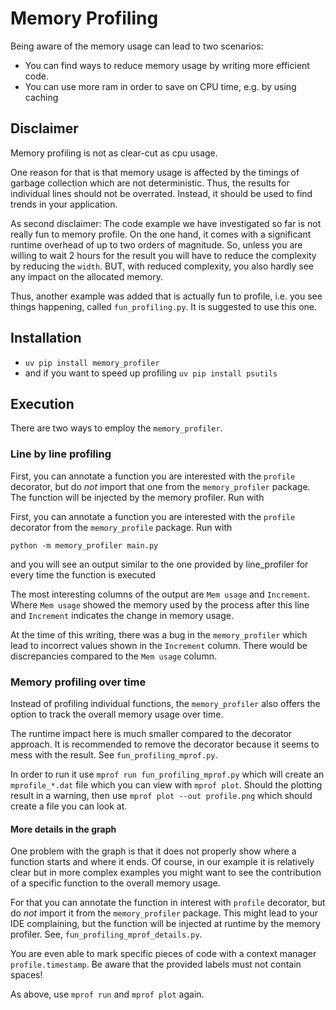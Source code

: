 # Memory Profiling

Being aware of the memory usage can lead to two scenarios:
* You can find ways to reduce memory usage by writing more efficient code.
* You can use more ram in order to save on CPU time, e.g. by using caching

## Disclaimer

Memory profiling is not as clear-cut as cpu usage.

One reason for that is that memory usage is affected by the timings of garbage collection which are not deterministic. Thus,
the results for individual lines should not be overrated. Instead, it should be used to find trends in your application.

As second disclaimer: The code example we have investigated so far is not really fun to memory profile. On the one hand,
it comes with a significant runtime overhead of up to two orders of magnitude. So, unless you are willing to wait 2 hours
for the result you will have to reduce the complexity by reducing the `width`. BUT, with reduced complexity, you also hardly
see any impact on the allocated memory.

Thus, another example was added that is actually fun to profile, i.e. you see things happening, called `fun_profiling.py`. It
is suggested to use this one.

## Installation

* `uv pip install memory_profiler`
* and if you want to speed up profiling `uv pip install psutils`

## Execution

There are two ways to employ the `memory_profiler`.

### Line by line profiling
First, you can annotate a function you are interested with the `profile` decorator, but do *not* import that one from the
`memory_profiler` package. The function will be injected by the memory profiler. Run with

First, you can annotate a function you are interested with the `profile` decorator from the `memory_profile` package. Run with

```shell
python -m memory_profiler main.py
```

and you will see an output similar to the one provided by line_profiler for every time the function is executed

The most interesting columns of the output are `Mem usage` and `Increment`. Where `Mem usage` showed the memory used 
by the process after this line and `Increment` indicates the change in memory usage.

At the time of this writing, there was a bug in the `memory_profiler` which lead to incorrect values shown in the `Increment` 
column. There would be discrepancies compared to the `Mem usage` column.

### Memory profiling over time

Instead of profiling individual functions, the `memory_profiler` also offers the option to track the overall memory usage
over time. 

The runtime impact here is much smaller compared to the decorator approach. It is recommended to remove the decorator because
it seems to mess with the result. See `fun_profiling_mprof.py`.

In order to run it use `mprof run fun_profiling_mprof.py` which will create an `mprofile_*.dat` file which you can view with `mprof plot`.
Should the plotting result in a warning, then use `mprof plot --out profile.png` which should create a file you can look at.

#### More details in the graph

One problem with the graph is that it does not properly show where a function starts and where it ends. Of course, in our
example it is relatively clear but in more complex examples you might want to see the contribution of a specific function
to the overall memory usage.

For that you can annotate the function in interest with `profile` decorator, but do *not* import it from the `memory_profiler`
package. This might lead to your IDE complaining, but the function will be injected at runtime by the memory profiler. See,
`fun_profiling_mprof_details.py`.

You are even able to mark specific pieces of code with a context manager `profile.timestamp`. Be aware that the provided
labels must not contain spaces!

As above, use `mprof run` and `mprof plot` again.